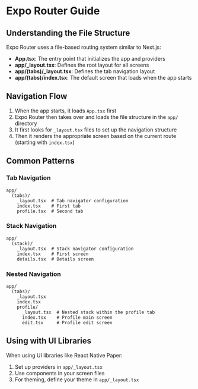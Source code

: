 # Expo Router Guide

## Understanding the File Structure

Expo Router uses a file-based routing system similar to Next.js:

- **App.tsx**: The entry point that initializes the app and providers
- **app/_layout.tsx**: Defines the root layout for all screens
- **app/(tabs)/_layout.tsx**: Defines the tab navigation layout
- **app/(tabs)/index.tsx**: The default screen that loads when the app starts

## Navigation Flow

1. When the app starts, it loads `App.tsx` first
2. Expo Router then takes over and loads the file structure in the `app/` directory
3. It first looks for `_layout.tsx` files to set up the navigation structure
4. Then it renders the appropriate screen based on the current route (starting with `index.tsx`)

## Common Patterns

### Tab Navigation

```
app/
  (tabs)/
    _layout.tsx  # Tab navigator configuration
    index.tsx    # First tab
    profile.tsx  # Second tab
```

### Stack Navigation

```
app/
  (stack)/
    _layout.tsx  # Stack navigator configuration
    index.tsx    # First screen
    details.tsx  # Details screen
```

### Nested Navigation

```
app/
  (tabs)/
    _layout.tsx
    index.tsx
    profile/
      _layout.tsx  # Nested stack within the profile tab
      index.tsx    # Profile main screen
      edit.tsx     # Profile edit screen
```

## Using with UI Libraries

When using UI libraries like React Native Paper:

1. Set up providers in `app/_layout.tsx`
2. Use components in your screen files
3. For theming, define your theme in `app/_layout.tsx` 